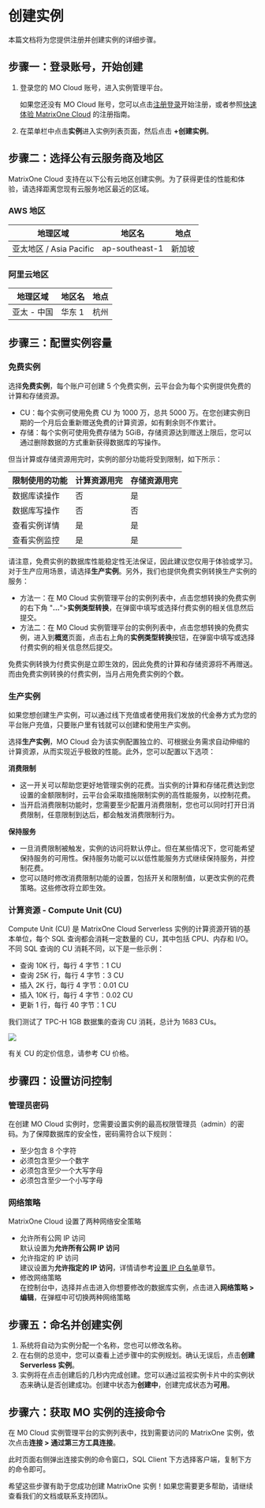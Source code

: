 # 创建实例

本篇文档将为您提供注册并创建实例的详细步骤。

## 步骤一：登录账号，开始创建

1. 登录您的 MO Cloud 账号，进入实例管理平台。

    如果您还没有 MO Cloud 账号，您可以点击[注册登录](https://www.matrixorigin.cn/moc-trial)开始注册，或者参照[快速体验 MatrixOne Cloud](../Get-Started/quickstart.md) 的注册指南。

2. 在菜单栏中点击**实例**进入实例列表页面，然后点击 **+创建实例**。

## 步骤二：选择公有云服务商及地区

MatrixOne Cloud 支持在以下公有云地区创建实例。为了获得更佳的性能和体验，请选择距离您现有云服务地区最近的区域。

### AWS 地区

| 地理区域                | 地区名         | 地点   |
| ----------------------- | -------------- | ------ |
| 亚太地区 / Asia Pacific | ap-southeast-1 | 新加坡 |

### 阿里云地区

| 地理区域    | 地区名 | 地点 |
| ----------- | ------ | ---- |
| 亚太 - 中国 | 华东 1 | 杭州 |

## 步骤三：配置实例容量

### 免费实例

选择**免费实例**，每个账户可创建 5 个免费实例，云平台会为每个实例提供免费的计算和存储资源。

- CU：每个实例可使用免费 CU 为 1000 万，总共 5000 万。在您创建实例日期的一个月后会重新赠送免费的计算资源，如有剩余则不作累计。  
- 存储：每个实例可使用免费存储为 5GiB，存储资源达到赠送上限后，您可以通过删除数据的方式重新获得数据库的写操作。

但当计算或存储资源用完时，实例的部分功能将受到限制，如下所示：

| 限制使用的功能 | 计算资源用完 | 存储资源用完 |
| -------------- | ------------ | ------------ |
| 数据库读操作   | 否           | 是           |
| 数据库写操作   | 否           | 否           |
| 查看实例详情   | 是           | 是           |
| 查看实例监控   | 是           | 是           |

请注意，免费实例的数据库性能稳定性无法保证，因此建议您仅用于体验或学习。对于生产应用场景，请选择**生产实例**。另外，我们也提供免费实例转换生产实例的服务：

- 方法一：在 M0 Cloud 实例管理平台的实例列表中，点击您想转换的免费实例的右下角 "**...**">**实例类型转换**，在弹窗中填写或选择付费实例的相关信息然后提交。  
- 方法二：在 M0 Cloud 实例管理平台的实例列表中，点击您想转换的免费实例，进入到**概览**页面，点击右上角的**实例类型转换**按钮，在弹窗中填写或选择付费实例的相关信息然后提交。

免费实例转换为付费实例是立即生效的，因此免费的计算和存储资源将不再赠送。而由免费实例转换的付费实例，当月占用免费实例的个数。

### 生产实例

如果您想创建生产实例，可以通过线下充值或者使用我们发放的代金券方式为您的平台账户充值，只要账户里有钱就可以创建和使用生产实例。  

选择**生产实例**，MO Cloud 会为该实例配置独立的、可根据业务需求自动伸缩的计算资源，从而实现近乎极致的性能。此外，您可以配置以下选项：

**消费限制**

- 这一开关可以帮助您更好地管理实例的花费。当实例的计算和存储花费达到您设置的金额限制时，云平台会采取措施限制实例的高性能服务，以控制花费。
- 当开启消费限制功能时，您需要至少配置月消费限制，您也可以同时打开日消费限制，任意限制到达后，都会触发消费限制行为。

**保持服务**

- 一旦消费限制被触发，实例的访问将默认停止。但在某些情况下，您可能希望保持服务的可用性。保持服务功能可以以低性能服务方式继续保持服务，并控制花费。
- 您可以随时修改消费限制功能的设置，包括开关和限制值，以更改实例的花费策略。这些修改将立即生效。

### 计算资源 - Compute Unit (CU)

Compute Unit (CU) 是 MatrixOne Cloud Serverless 实例的计算资源开销的基本单位，每个 SQL 查询都会消耗一定数量的 CU，其中包括 CPU、内存和 I/O。不同 SQL 查询的 CU 消耗不同，以下是一些示例：

- 查询 10K 行，每行 4 字节：1 CU
- 查询 25K 行，每行 4 字节：3 CU
- 插入 2K 行，每行 4 字节：0.01 CU
- 插入 10K 行，每行 4 字节：0.02 CU
- 更新 1 行，每行 40 字节：1 CU

我们测试了 TPC-H 1GB 数据集的查询 CU 消耗，总计为 1683 CUs。

![](https://community-shared-data-1308875761.cos.ap-beijing.myqcloud.com/artwork/mocdocs/instance-mgmt/tpch-cu.png)

有关 CU 的定价信息，请参考 CU 价格。

## 步骤四：设置访问控制

### 管理员密码

在创建 MO Cloud 实例时，您需要设置实例的最高权限管理员（admin）的密码。为了保障数据库的安全性，密码需符合以下规则：

- 至少包含 8 个字符
- 必须包含至少一个数字
- 必须包含至少一个大写字母
- 必须包含至少一个小写字母

### 网络策略

MatrixOne Cloud 设置了两种网络安全策略

- 允许所有公网 IP 访问  
默认设置为**允许所有公网 IP 访问**
- 允许指定的 IP 访问  
建议设置为**允许指定的 IP 访问**，详情请参考[设置 IP 白名单](../Security/IP-Access.md)章节。  
- 修改网络策略  
在控制台中，选择并点击进入你想要修改的数据库实例，点击进入**网络策略 > 编辑**，在弹框中可切换两种网络策略

## 步骤五：命名并创建实例

1. 系统将自动为实例分配一个名称，您也可以修改名称。
2. 在右侧的总览中，您可以查看上述步骤中的实例规划。确认无误后，点击**创建 Serverless 实例**。
3. 实例将在点击创建后的几秒内完成创建。您可以通过监视实例卡片中的实例状态来确认是否创建成功。创建中状态为**创建中**，创建完成状态为**可用**。

## 步骤六：获取 MO 实例的连接命令

在 M0 Cloud 实例管理平台的实例列表中，找到需要访问的 MatrixOne 实例，依次点击**连接 > 通过第三方工具连接**。

此时页面右侧弹出连接实例的命令窗口，SQL Client 下方选择客户端，复制下方的命令即可。

希望这些步骤有助于您成功创建 MatrixOne 实例！如果您需要更多帮助，请继续查看我们的文档或联系支持团队。

